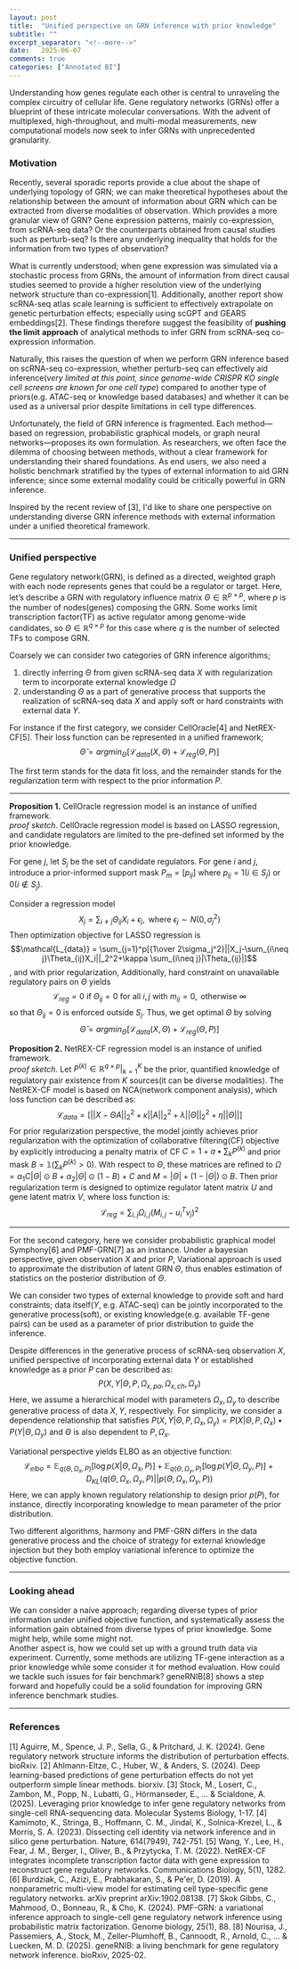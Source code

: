 ```yaml
---
layout: post
title:  "Unified perspective on GRN inference with prior knowledge"
subtitle: ""
excerpt_separator: "<!--more-->"
date:	2025-06-07
comments: true
categories: ["Annotated BI"]
---
```


Understanding how genes regulate each other is central to unraveling the complex circuitry of cellular life. 
Gene regulatory networks (GRNs) offer a blueprint of these intricate molecular conversations. 
With the advent of multiplexed, high-throughout, and multi-modal measurements, new computational models now seek to infer GRNs with unprecedented granularity.

### Motivation
Recently, several sporadic reports provide a clue about the shape of underlying topology of GRN; we can make theoretical hypotheses about the relationship between the amount of information about GRN which can be extracted from diverse modalities of observation. Which provides a more granular view of GRN? Gene expression patterns, mainly co-expression, from scRNA-seq data? Or the counterparts obtained from causal studies such as perturb-seq? Is there any underlying inequality that holds for the information from two types of observation?

What is currently understood; when gene expression was simulated via a stochastic process from GRNs, the amount of information from direct causal studies seemed to provide a higher resolution view of the underlying network structure than co-expression[1]. Additionally, another report show scRNA-seq atlas scale learning is sufficient to effectively extrapolate on genetic perturbation effects; especially using scGPT and GEARS embeddings[2]. These findings therefore suggest the feasibility of **pushing the limit** **approach** of analytical methods to infer GRN from scRNA-seq co-expression information.

Naturally, this raises the question of when we perform GRN inference based on scRNA-seq co-expression, whether perturb-seq can effectively aid inference(*very limited at this point, since genome-wide CRISPR KO single cell screens are known for one cell type*) compared to another type of priors(e.g. ATAC-seq or knowledge based databases) and whether it can be used as a universal prior despite limitations in cell type differences.

Unfortunately, the field of GRN inference is fragmented. Each method— based on regression, probabilistic graphical models, or graph neural networks—proposes its own formulation. 
As researchers, we often face the dilemma of choosing between methods, without a clear framework for understanding their shared foundations. As end users, we also need a holistic benchmark stratified by the types of external information to aid GRN inference; since some external modality could be critically powerful in GRN inference.

Inspired by the recent review of [3], I'd like to share one perspective on understanding diverse GRN inference methods with external information under a unified theoretical framework. 

---

### Unified perspective
Gene regulatory network(GRN), is defined as a directed, weighted graph with each node represents genes that could be a regulator or target. Here, let’s describe a GRN with regulatory influence matrix $\Theta \in \mathbb{R}^{p \times p}$, where $p$ is the number of nodes(genes) composing the GRN. Some works limit transcription factor(TF) as active regulator among genome-wide candidates, so $\Theta \in \mathbb{R}^{q \times p}$ for this case where $q$ is the number of selected TFs to compose GRN.

Coarsely we can consider two categories of GRN inference algorithms; <br/>
1) directly inferring $\Theta$ from given scRNA-seq data $X$ with regularization term to incorporate external knowledge $\Omega$ <br/>
2) understanding $\Theta$ as a part of generative process that supports the realization of scRNA-seq data $X$ and apply soft or hard constraints with external data $Y$. <br/>

For instance if the first category, we consider CellOracle[4] and NetREX-CF[5]. Their loss function can be represented in a unified framework;
$$\hat{\Theta}=argmin_\Theta[{\mathcal{L}_{data}(X,\Theta)+\mathcal{L}_{reg}(\Theta,P)}]$$

The first term stands for the data fit loss, and the remainder stands for the regularization term with respect to the prior information $P$.

---
**Proposition 1.** CellOracle regression model is an instance of unified framework. <br/>
*proof sketch.*
CellOracle regression model is based on LASSO regression, and candidate regulators are limited to the pre-defined set informed by the prior knowledge.

For gene $j$, let $S_j$ be the set of candidate regulators. For gene $i$ and $j$, introduce a prior-informed support mask $P_m=[p_{ij}]$ where $p_{ij}=1(i \in S_j) \text{ or } 0(i \notin S_j)$.

Consider a regression model
$$X_j=\sum_{i\neq j}\Theta_{ij}X_i+\epsilon_j, \text{ where } \epsilon_j \sim N(0,\sigma_j^2)$$
Then optimization objective for LASSO regression is
$$\mathcal{L_{data}} = \sum_{j=1}^p[{1\over 2\sigma_j^2}||X_j-\sum_{i\neq j}\Theta_{ij}X_i||_2^2+\kappa \sum_{i\neq j}|\Theta_{ij}|]$$
, and with prior regularization, 
Additionally, hard constraint on unavailable regulatory pairs on $\Theta$ yields
$$\mathcal{L}_{reg}=0\text{ if } \Theta_{ij}=0 \text{ for all } i,j \text{ with } m_{ij}=0, \text{ otherwise } \infty$$
so that $\Theta_{ij}=0$ is enforced outside $S_j$.
Thus, we get optimal $\Theta$ by solving $$\hat{\Theta}=argmin_\Theta[{\mathcal{L}_{data}(X,\Theta)+\mathcal{L}_{reg}(\Theta,P)}]$$


**Proposition 2.** NetREX-CF regression model is an instance of unified framework.<br/>
*proof sketch.*
Let $P^{(k)} \in \mathbb{R}^{q\times p}|_{k=1}^K$ be the prior, quantified knowledge of regulatory pair existence from $K$ sources(it can be diverse modalities).
The NetREX-CF model is based on NCA(network component analysis), which loss function can be described as:
$$\mathcal{L}_{data}=[||X-\Theta A||_2^2+\kappa||A||_2^2+\lambda||\Theta||_2^2+\eta||\Theta||]$$
For prior regularization perspective, the model jointly achieves prior regularization with the optimization of collaborative filtering(CF) objective by explicitly introducing a penalty matrix of CF $C=1+a•\sum_k P^{(k)}$ and prior mask $B=\mathbb{1}(\sum_kP^{(k)}>0)$. With respect to $\Theta$, these matrices are refined to $\Omega=\alpha_1C|\Theta|\odot B+\alpha_2|\Theta|\odot(1-B)+C$ and $M=|\Theta|+(1-|\Theta|)\odot B$.
Then prior regularization term is designed to optimize regulator latent matrix $U$ and gene latent matrix $V$, where loss function is:
$$\mathcal{L}_{reg}=\sum_{i,j}\Omega_{i,j}(M_{i,j}-u_i^Tv_j)^2$$

---
For the second category, here we consider probabilistic graphical model Symphony[6] and PMF-GRN[7] as an instance.
Under a bayesian perspective, given observation $X$ and prior $P$, Variational approach is used to approximate the distribution of latent GRN $\Theta$, thus enables estimation of statistics on the posterior distribution of $\Theta$. 

We can consider two types of external knowledge to provide soft and hard constraints; data itself($Y$, e.g. ATAC-seq) can be jointly incorporated to the generative process(soft), or existing knowledge(e.g. available TF-gene pairs) can be used as a parameter of prior distribution to guide the inference.

Despite differences in the generative process of scRNA-seq observation $X$, unified perspective of incorporating external data $Y$ or established knowledge as a prior $P$ can be described as:
$$P(X,Y|\Theta, P, \Omega_{x,pa}, \Omega_{x, ch}, \Omega_{y})$$
Here, we assume a hierarchical model with parameters $\Omega_{x}, \Omega_{y}$ to describe generative process of data $X, Y$, respectively. For simplicity, we consider a dependence relationship that satisfies $P(X,Y|\Theta, P, \Omega_{x}, \Omega_{y})=P(X|\Theta, P, \Omega_{x})•P(Y|\Theta,\Omega_y)$ and $\Theta$ is also dependent to $P, \Omega_{x}$.

Variational perspective yields ELBO as an objective function:
$$\mathcal{L}_{elbo}=\mathbb{E}_{q(\Theta,\Omega_x,P)}[\log p(X|\Theta,\Omega_x,P)]+\mathbb{E}_{q(\Theta,\Omega_y,P)}[\log p(Y|\Theta,\Omega_y,P)]+D_{KL}(q(\Theta,\Omega_x,\Omega_y,P)||p(\Theta,\Omega_x,\Omega_y,P))$$
Here, we can apply known regulatory relationship to design prior $p(P)$, for instance, directly incorporating knowledge to mean parameter of the prior distribution.

Two different algorithms, harmony and PMF-GRN differs in the data generative process and the choice of strategy for external knowledge injection but they both employ variational inference to optimize the objective function.

---

### Looking ahead
We can consider a naive approach; regarding diverse types of prior information under unified objective function, and systematically assess the information gain obtained from diverse types of prior knowledge.
Some might help, while some might not. <br/>
Another aspect is, how we could set up with a ground truth data via experiment. Currently, some methods are utilizing TF-gene interaction as a prior knowledge while some consider it for method evaluation.
How could we tackle such issues for fair benchmark? geneRNIB[8] shows a step forward and hopefully could be a solid foundation for improving GRN inference benchmark studies.

---

### References
[1] Aguirre, M., Spence, J. P., Sella, G., & Pritchard, J. K. (2024). Gene regulatory network structure informs the distribution of perturbation effects. bioRxiv.
[2] Ahlmann-Eltze, C., Huber, W., & Anders, S. (2024). Deep learning-based predictions of gene perturbation effects do not yet outperform simple linear methods. biorxiv.
[3] Stock, M., Losert, C., Zambon, M., Popp, N., Lubatti, G., Hörmanseder, E., ... & Scialdone, A. (2025). Leveraging prior knowledge to infer gene regulatory networks from single-cell RNA-sequencing data. Molecular Systems Biology, 1-17.
[4] Kamimoto, K., Stringa, B., Hoffmann, C. M., Jindal, K., Solnica-Krezel, L., & Morris, S. A. (2023). Dissecting cell identity via network inference and in silico gene perturbation. Nature, 614(7949), 742-751.
[5] Wang, Y., Lee, H., Fear, J. M., Berger, I., Oliver, B., & Przytycka, T. M. (2022). NetREX-CF integrates incomplete transcription factor data with gene expression to reconstruct gene regulatory networks. Communications Biology, 5(1), 1282.
[6] Burdziak, C., Azizi, E., Prabhakaran, S., & Pe'er, D. (2019). A nonparametric multi-view model for estimating cell type-specific gene regulatory networks. arXiv preprint arXiv:1902.08138.
[7] Skok Gibbs, C., Mahmood, O., Bonneau, R., & Cho, K. (2024). PMF-GRN: a variational inference approach to single-cell gene regulatory network inference using probabilistic matrix factorization. Genome biology, 25(1), 88.
[8] Nourisa, J., Passemiers, A., Stock, M., Zeller-Plumhoff, B., Cannoodt, R., Arnold, C., ... & Luecken, M. D. (2025). geneRNIB: a living benchmark for gene regulatory network inference. bioRxiv, 2025-02.